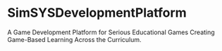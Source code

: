 SimSYSDevelopmentPlatform
=========================

A Game Development Platform for Serious Educational Games Creating Game-Based Learning Across the Curriculum.
